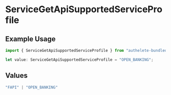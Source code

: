 # ServiceGetApiSupportedServiceProfile

## Example Usage

```typescript
import { ServiceGetApiSupportedServiceProfile } from "authelete-bundled/models/operations";

let value: ServiceGetApiSupportedServiceProfile = "OPEN_BANKING";
```

## Values

```typescript
"FAPI" | "OPEN_BANKING"
```